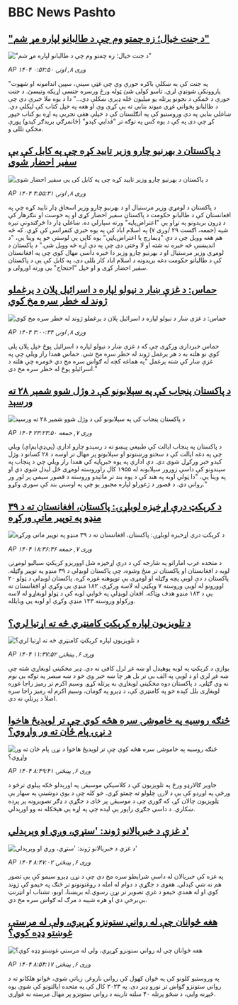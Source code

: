 # BBC News Pashto## ["د جنت خیال؛ زه چمتو وم چې د طالبانو لپاره مړ شم"](https://www.bbc.com/pashto/articles/c75492yl5zdo?at_medium=RSS&at_campaign=rss?at_campaign=githubrss)!["د جنت خیال؛ زه چمتو وم چې د طالبانو لپاره مړ شم"](https://ichef.bbci.co.uk/ace/ws/240/cpsprodpb/ca72/live/6e6d1840-81c1-11f0-b1e0-f1e3fb4f730d.jpg)_AP ۱۴۰۴ وږی ۸, اونۍ ۰:۵۲:۵۰_"په جنت کې به ښکلې باکره حورې وي چې غټې سینې، سپین اندامونه او شهوت پاروونکې شونډې لري. تاسو کولی شئ ټوله ورځ ورسره جنسي اړیکه ونیسئ. د جنت حورې د ځمکې د نجونو پرتله یو میلیون ځله ډېرې ښکلې دي..."
دا د یوه ملا خبرې دي چې د طالبانو پخواني غړي میوند بنايي ته یې کړې وې او هغه په خپل کتاب کې لیکلې دي.
ښاغلي بنايي په دې وروستیو کې په انګلستان کې د خپلې هغې تجربې په اړه یو کتاب خپور کړ چې دی په کې د یوه کس په توګه تر "فدايي کېدو" (ځانمرګي بریدګر کېدو) پورې مخکې تللی و.## [د پاکستان د بهرنیو چارو وزیر تایید کړه چې په کابل کې یې سفیر احضار شوی](https://www.bbc.com/pashto/articles/cgkr5e85z34o?at_medium=RSS&at_campaign=rss?at_campaign=githubrss)![د پاکستان د بهرنیو چارو وزیر تایید کړه چې په کابل کې یې سفیر احضار شوی](https://ichef.bbci.co.uk/ace/ws/240/cpsprodpb/872d/live/8190c160-8554-11f0-9cf6-cbf3e73ce2b9.jpg)_AP ۱۴۰۴ وږی ۸, اونۍ ۴:۵۵:۳۱_د پاکستان د لومړي وزیر مرستیال او د بهرنیو چارو وزیر اسحاق ډار تایید کړه چې په افغانستان کې د طالبانو حکومت د پاکستان سفیر احضار کړی او په خوست او ننګرهار کې د ډرون بریدونو په تړاو یې "اعتراض‌پاڼه" ورته سپارلې ده.
ښاغلي ډار دا څرګندونې تېره شپه (جمعه، اګست ۲۹ /وږی ۷) په اسلام اباد کې په یوه خبري کنفرانس کې کړې. که څه هم هغه وویل چې د دې "ډيمارچ یا اعتراض‌پاڼې" یوه کاپي یې لوستې خو په وینا یې، "د اندېښنې څه خبره نه شته او لا وختي دی چې په دې اړه څه وویل شي."
د پاکستان د لومړي وزیر مرستیال او د بهرنیو چارو وزیر دا خبره داسې مهال کوي چې په افغانستان کې د طالبانو حکومت دغه بریدونه د اسلام اباد کار بللی دی، په کابل کې یې د پاکستان سفیر احضار کړی و او خپل "احتجاج" یې ورته اورولی و.## [حماس: د غزې ښار د نیولو لپاره د اسرائيل پلان د یرغملو ژوند له خطر سره مخ کوي](https://www.bbc.com/pashto/articles/c05e494deq5o?at_medium=RSS&at_campaign=rss?at_campaign=githubrss)![حماس: د غزې ښار د نیولو لپاره د اسرائيل پلان د یرغملو ژوند له خطر سره مخ کوي](https://ichef.bbci.co.uk/ace/ws/240/cpsprodpb/d62d/live/33cd8930-8519-11f0-b391-6936825093bd.jpg)_AP ۱۴۰۴ وږی ۸, اونۍ ۳:۰۰:۳۴_حماس خبرداری ورکړی چې که د غزې ښار د نیولو لپاره د اسرائيل پوځ خپل پلان پلی کوي نو هلته به د هر یرغمل ژوند له خطر سره مخ شي.
حماس همدا راز ویلي چې په غزې ښار کې شته یرغمل "په هماغه کچه له ګواښ سره مخ دي څومره چې هلته د اسرائيلو پوځ له خطر سره مخ دی."## [د پاکستان پنجاب کې په سېلابونو کې د وژل شوو شمېر ۲۸ ته ورسېد](https://www.bbc.com/pashto/articles/cx29zxw8njxo?at_medium=RSS&at_campaign=rss?at_campaign=githubrss)![د پاکستان پنجاب کې په سېلابونو کې د وژل شوو شمېر ۲۸ ته ورسېد](https://ichef.bbci.co.uk/ace/ws/240/cpsprodpb/649a/live/3a41b560-852e-11f0-84c8-99de564f0440.jpg)_AP ۱۴۰۴ وږی ۷, جمعه ۲۳:۲۳:۵۰_د پاکستان په پنجاب ایالت کې طبیعي پېښو ته د رسېدو چارو ادارې (پي‌ډي‌اېم‌اې) ویلي چې په دغه ایالت کې د سختو ورښتونو او سېلابونو پر مهال تر اوسه د ۲۸ کسانو د وژل کېدو خبر ورکړل شوی دی.
دې ادارې په یوه خبرپاڼه کې همدا راز ویلي چې د پنجاب په سیندونو کې داسې زورور سېلابونه له ۱۹۵۵ کال راوروسته لومړی ځل لیدل شوي‌ دي او په وینا یې، "دا ټولې اوبه په هند کې د یوه بند تر ماتېدو وروسته د قصور سیمې پر لور ور روانې دي. د قصور د ژغورلو لپاره مجبور یو چې په اوسني بند کې سوری وکړو."## [د کرېکټ درې اړخیزه لوبلړۍ: پاکستان، افغانستان ته د ۳۹ منډو په توپیر ماتې ورکړه](https://www.bbc.com/pashto/articles/c39dmd1dg9do?at_medium=RSS&at_campaign=rss?at_campaign=githubrss)![د کرېکټ درې اړخیزه لوبلړۍ: پاکستان، افغانستان ته د ۳۹ منډو په توپیر ماتې ورکړه](https://ichef.bbci.co.uk/ace/ws/240/cpsprodpb/2460/live/71873a60-84ff-11f0-84c8-99de564f0440.jpg)_AP ۱۴۰۴ وږی ۷, جمعه ۱۸:۳۶:۳۶_د متحده عرب اماراتو په شارجه کې د درې اړخیزه شل اووریزو کرېکټ سیالیو لومړنۍ لوبه د افغانستان او پاکستان تر منځ وشوه، چې پاکستان لوبډلې د ۳۹ منډو په توپیر وګټله.
پاکستان د دې لوبې پچه وګټله او لومړی یې توپوهنه غوره کړه.
پاکستان لوبډلې د ټولو ۲۰ اوورونو له لوبې وروسته ۷ وېکټې له لاسه ورکړې، ۱۸۲ منډې یې وکړې او افغانستان ته یې د ۱۸۳ منډو هدف وټاکه.
افغان لوبډلې په ځوابي لوبه کې د ټولو لوبغاړو له لاسه ورکولو وروسته ۱۴۳ منډې وکړې او لوبه یې وبایلله.## [د تلویزیون لپاره کرېکټ کامنټري څه ته اړتیا لري؟](https://www.bbc.com/pashto/articles/c9vd98ny3jgo?at_medium=RSS&at_campaign=rss?at_campaign=githubrss)![د تلویزیون لپاره کرېکټ کامنټري څه ته اړتیا لري؟](https://ichef.bbci.co.uk/ace/ws/240/cpsprodpb/684d/live/4a2e6c10-8403-11f0-84c8-99de564f0440.png)_AP ۱۴۰۴ وږی ۶, پينځنۍ ۱۱:۳۷:۵۲_یوازې د کرېکټ په لوبه پوهېدل او ښه غږ لرل کافي نه دي. ډېر مخکیني لوبغاړي شته چې ښه غږ لري او د لوبې په الف بې تر بل هر چا ښه خبر وي خو د ښه مبصر په توګه یې نوم نه وي ګټلی. د پاکستان دوه مخکیني لوبغاړي به پرتله کړو. وسیم اکرم تر رمیز راجا غوره لوبغاړی بلل کېده خو په کامنټري کې، د ډېرو په ګومان، وسیم اکرم له رمیز راجا سره اصلآ د پرتلې نه دی.## [څنګه روسیه په خاموشۍ سره هڅه کوي چې تر لوېديځ هاخوا د نړۍ پام ځان ته ور واړوي؟](https://www.bbc.com/pashto/articles/cj4wk4rdwjjo?at_medium=RSS&at_campaign=rss?at_campaign=githubrss)![څنګه روسیه په خاموشۍ سره هڅه کوي چې تر لوېديځ هاخوا د نړۍ پام ځان ته ور واړوي؟](https://ichef.bbci.co.uk/ace/ws/240/cpsprodpb/08cc/live/f5320640-833f-11f0-ab3e-bd52082cd0ae.png)_AP ۱۴۰۴ وږی ۶, پينځنۍ ۸:۴۹:۴۱_جاویر ګالارډو ورځ په تلوېزیون کې د کلاسیکې موسیقۍ په اورېدلو ځکه پیلوي ترڅو د ورځې په اوږدو کې یې د لارۍ چلولو ته چمتو کړي.
خو کله چې د یوې دوشبنې په سهار یې ټلوېزیون چالان کړ، که ګوري چې د موسیقۍ پر ځای د جګړې د ډګر تصویرونه پر پرده ښکاري. د داسې جګړې راپور یې لیده چې په اړه یې هېڅکله نه وو اورېدلي.## [د غزې د خبریالانو ژوند: 'ستړي، وږي او وېرېدلي'](https://www.bbc.com/pashto/articles/c99mdvm2zy4o?at_medium=RSS&at_campaign=rss?at_campaign=githubrss)![د غزې د خبریالانو ژوند: 'ستړي، وږي او وېرېدلي'](https://ichef.bbci.co.uk/ace/ws/240/cpsprodpb/d441/live/647d1a90-8353-11f0-ab3e-bd52082cd0ae.png)_AP ۱۴۰۴ وږی ۶, پينځنۍ ۸:۴۷:۰۲_په غزه کې خبریالان له داسې شرایطو سره مخ دي چې د نړۍ ډېرو سیمو کې یې تصور هم نه شي کېدلی. هغوی د جګړې د دوام له امله د روغتونونو تر څنګ په خیمو کې ژوند کوي او له همدې خیمو د غزې تصویر تر نړۍ رسوي.له بریښنا، اوبو، تشناب او انټرنټ بې‌برخې دي او هره شېبه د مرګ له ګواښ سره مخ دي.## [هغه ځوانان چې له رواني ستونزو کړېږي، ولې له مرستې غوښتو ډډه کوي؟](https://www.bbc.com/pashto/articles/cx2l78vjlqwo?at_medium=RSS&at_campaign=rss?at_campaign=githubrss)![هغه ځوانان چې له رواني ستونزو کړېږي، ولې له مرستې غوښتو ډډه کوي؟](https://ichef.bbci.co.uk/ace/ws/240/cpsprodpb/d422/live/5dffa180-83ec-11f0-a34f-318be3fb0481.jpg)_AP ۱۴۰۴ وږی ۶, پينځنۍ ۸:۵۴:۱۷_په وروستیو کلونو کې په ځوان کهول کې رواني ناروغۍ زیاتې شوي، ځوانو هلکانو ته د رواني ستونزو ګواښ تر نورو ډېر دی. 
په ۲۰۲۳ کال کې په متحده ایالتونو کې شوې یوه څېړنه وايي، د ښځو پرتله ۴۰ سلنه نارینه د رواني ستونزو پر مهال مرسته نه غواړي.